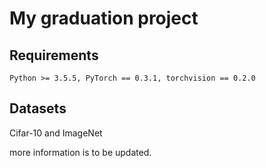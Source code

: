 # My graduation project
## Requirements
```
Python >= 3.5.5, PyTorch == 0.3.1, torchvision == 0.2.0
```
## Datasets
Cifar-10 and ImageNet



more information is to be updated.



